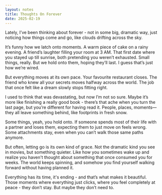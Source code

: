```yaml
---
layout: notes
title: Thoughts On Forever
date: 2025-02-19
---
```


Lately, I’ve been thinking about forever - not in some big, dramatic way, just noticing how things come and go, like clouds drifting across the sky.

It’s funny how we latch onto moments. A warm piece of cake on a rainy evening. A friend’s laughter filling your room at 3 AM. That first date where you stayed up till sunrise, both pretending you weren’t exhausted. Small things, really. But we hold onto them, hoping they’ll last. I guess that’s just how we’re wired.

But everything moves at its own pace. Your favourite restaurant closes. The friend who knew all your secrets moves halfway across the world. The job that once felt like a dream slowly stops fitting right.

I used to think that was devastating, but now I’m not so sure. Maybe it’s more like finishing a really good book - there’s that ache when you turn the last page, but you’re different for having read it. People, places, moments—they all leave something behind, like footprints in fresh snow.

Some things, yeah, you hold onto. If someone spends most of their life with a partner and loses them, expecting them to just move on feels wrong. Some attachments stay, even when you can’t walk those same paths anymore.

But often, letting go is its own kind of grace. Not the dramatic kind you see in movies, but something quieter. Like how you sometimes wake up and realize you haven't thought about something that once consumed you for weeks. The world keeps spinning, and somehow you find yourself walking forward without having planned it.

Everything has its time, it's ending - and that’s what makes it beautiful. Those moments where everything just clicks, where you feel completely at peace - they don’t stay. But maybe they don’t need to.
